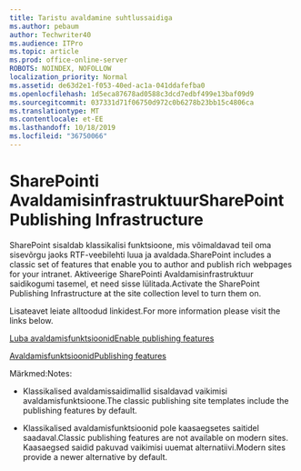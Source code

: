 ```yaml
---
title: Taristu avaldamine suhtlussaidiga
ms.author: pebaum
author: Techwriter40
ms.audience: ITPro
ms.topic: article
ms.prod: office-online-server
ROBOTS: NOINDEX, NOFOLLOW
localization_priority: Normal
ms.assetid: de63d2e1-f053-40ed-ac1a-041ddafefba0
ms.openlocfilehash: 1d5eca87678ad0588c3dcd7edbf499e13baf09d9
ms.sourcegitcommit: 037331d71f06750d972c0b6278b23bb15c4806ca
ms.translationtype: MT
ms.contentlocale: et-EE
ms.lasthandoff: 10/18/2019
ms.locfileid: "36750066"
---
```

# <a name="sharepoint-publishing-infrastructure"></a><span data-ttu-id="1f0ec-102">SharePointi Avaldamisinfrastruktuur</span><span class="sxs-lookup"><span data-stu-id="1f0ec-102">SharePoint Publishing Infrastructure</span></span>


<span data-ttu-id="1f0ec-103">SharePoint sisaldab klassikalisi funktsioone, mis võimaldavad teil oma sisevõrgu jaoks RTF-veebilehti luua ja avaldada.</span><span class="sxs-lookup"><span data-stu-id="1f0ec-103">SharePoint includes a classic set of features that enable you to author and publish rich webpages for your intranet.</span></span> <span data-ttu-id="1f0ec-104">Aktiveerige SharePointi Avaldamisinfrastruktuur saidikogumi tasemel, et need sisse lülitada.</span><span class="sxs-lookup"><span data-stu-id="1f0ec-104">Activate the SharePoint Publishing Infrastructure at the site collection level to turn them on.</span></span>

<span data-ttu-id="1f0ec-105">Lisateavet leiate alltoodud linkidest.</span><span class="sxs-lookup"><span data-stu-id="1f0ec-105">For more information please visit the links below.</span></span>

[<span data-ttu-id="1f0ec-106">Luba avaldamisfunktsioonid</span><span class="sxs-lookup"><span data-stu-id="1f0ec-106">Enable publishing features</span></span>](https://support.office.com/article/Enable-publishing-features-479677A6-8B33-4AC7-907D-071C1C7E4518)

[<span data-ttu-id="1f0ec-107">Avaldamisfunktsioonid</span><span class="sxs-lookup"><span data-stu-id="1f0ec-107">Publishing features</span></span>](https://support.office.com/article/Features-enabled-in-a-SharePoint-Online-publishing-site-3AB3810C-3C2C-4361-9D0E-0CBE666EA0B0?wt.mc_id=O365_Portal_MMaven#__toc336865553)

<span data-ttu-id="1f0ec-108">Märkmed:</span><span class="sxs-lookup"><span data-stu-id="1f0ec-108">Notes:</span></span>

- <span data-ttu-id="1f0ec-109">Klassikalised avaldamissaidimallid sisaldavad vaikimisi avaldamisfunktsioone.</span><span class="sxs-lookup"><span data-stu-id="1f0ec-109">The classic publishing site templates include the publishing features by default.</span></span>

- <span data-ttu-id="1f0ec-110">Klassikalised avaldamisfunktsioonid pole kaasaegsetes saitidel saadaval.</span><span class="sxs-lookup"><span data-stu-id="1f0ec-110">Classic publishing features are not available on modern sites.</span></span> <span data-ttu-id="1f0ec-111">Kaasaegsed saidid pakuvad vaikimisi uuemat alternatiivi.</span><span class="sxs-lookup"><span data-stu-id="1f0ec-111">Modern sites provide a newer alternative by default.</span></span>

